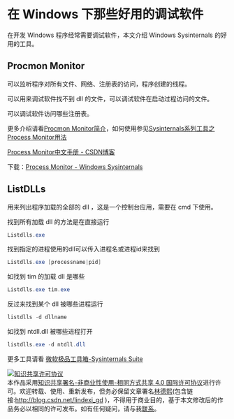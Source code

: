# 在 Windows 下那些好用的调试软件

在开发 Windows 程序经常需要调试软件，本文介绍 Windows Sysinternals 的好用的工具。

<!--more-->
<!-- csdn -->
<div id="toc"></div>



## Procmon Monitor

可以监听程序对所有文件、网络、注册表的访问，程序创建的线程。

可以用来调试软件找不到 dll 的文件，可以调试软件在启动过程访问的文件。

可以调试软件访问哪些注册表。

更多介绍请看[Procmon Monitor简介](https://blog.csdn.net/zhongguoren666/article/details/7087749 )，如何使用参见[Sysinternals系列工具之Process Monitor用法](https://blog.csdn.net/mvtechnology/article/details/6971786 )

[Process Monitor中文手册 - CSDN博客](https://blog.csdn.net/whatday/article/details/8758380 )

下载：[Process Monitor - Windows Sysinternals](https://docs.microsoft.com/en-us/sysinternals/downloads/procmon )

## ListDLLs

用来列出程序加载的全部的 dll ，这是一个控制台应用，需要在 cmd 下使用。

找到所有加载 dll 的方法是在直接运行

```csharp
Listdlls.exe
```

找到指定的进程使用的dll可以传入进程名或进程id来找到

```csharp
Listdlls.exe [processname|pid]
```

如找到 tim 的加载 dll 是哪些

```csharp
Listdlls.exe tim.exe
```

反过来找到某个 dll 被哪些进程运行

```csharp
listdlls -d dllname
```

如找到 ntdll.dll 被哪些进程打开

```csharp
listdlls.exe -d ntdll.dll
```

更多工具请看 [微软极品工具箱-Sysinternals Suite](https://www.cnblogs.com/zhaoqingqing/p/5641934.html )

<a rel="license" href="http://creativecommons.org/licenses/by-nc-sa/4.0/"><img alt="知识共享许可协议" style="border-width:0" src="https://licensebuttons.net/l/by-nc-sa/4.0/88x31.png" /></a><br />本作品采用<a rel="license" href="http://creativecommons.org/licenses/by-nc-sa/4.0/">知识共享署名-非商业性使用-相同方式共享 4.0 国际许可协议</a>进行许可。欢迎转载、使用、重新发布，但务必保留文章署名[林德熙](http://blog.csdn.net/lindexi_gd)(包含链接:http://blog.csdn.net/lindexi_gd )，不得用于商业目的，基于本文修改后的作品务必以相同的许可发布。如有任何疑问，请与我[联系](mailto:lindexi_gd@163.com)。
